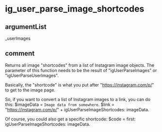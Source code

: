 # ig_user_parse_image_shortcodes
## argumentList
_userImages
## comment

Returns all image "shortcodes" from a list of Instagram image objects.
The parameter of this function needs to be the result of "igUserParseImages" or "igUserParseUserImages".

Basically, the "shortcode" is what you put after "https://instagram.com/p/" to get to the image page.

So, if you want to convert a list of Instagram images to a link, you can do this:
$imageData = `Image data from somewhere`.
$link = "https://instagram.com/p/" + igUserParseImageShortcodes: imageData.

Of course, you could also get a specific shortcode:
$code = first: igUserParseImageShortcodes: imageData.
